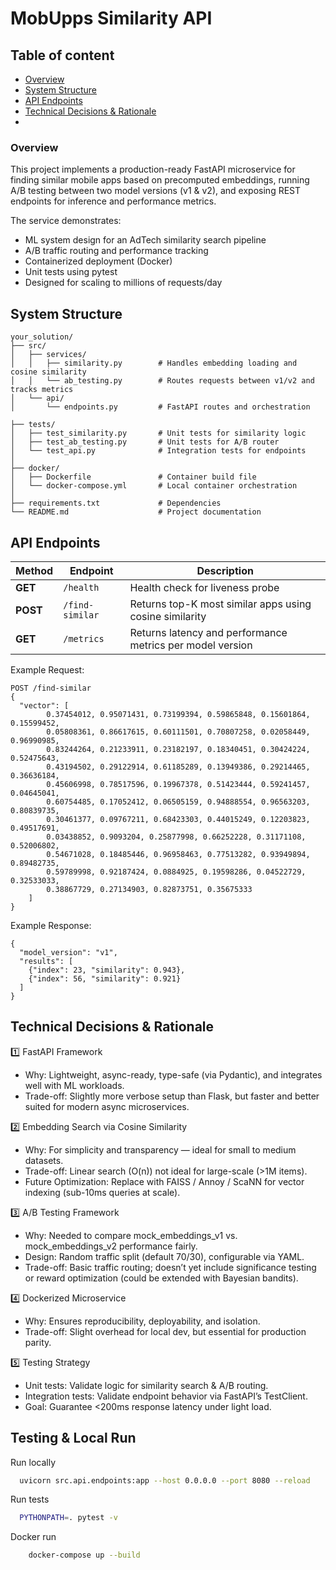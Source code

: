 # MobUpps Similarity API


## Table of content
* [Overview](#overview)
* [System Structure](#system-structure)
* [API Endpoints](#api-endpoints)
* [Technical Decisions & Rationale](#technical-decisions--rationale)
* 

### Overview

This project implements a production-ready FastAPI microservice for finding similar mobile apps based on precomputed embeddings, running A/B testing between two model versions (v1 & v2), and exposing REST endpoints for inference and performance metrics.

The service demonstrates:

* ML system design for an AdTech similarity search pipeline 
* A/B traffic routing and performance tracking
* Containerized deployment (Docker)
* Unit tests using pytest
* Designed for scaling to millions of requests/day

##  System Structure
```
your_solution/
├── src/
│   ├── services/
│   │   ├── similarity.py        # Handles embedding loading and cosine similarity
│   │   └── ab_testing.py        # Routes requests between v1/v2 and tracks metrics
│   └── api/
│       └── endpoints.py         # FastAPI routes and orchestration

├── tests/
│   ├── test_similarity.py       # Unit tests for similarity logic
│   ├── test_ab_testing.py       # Unit tests for A/B router
│   └── test_api.py              # Integration tests for endpoints
│
├── docker/
│   ├── Dockerfile               # Container build file
│   └── docker-compose.yml       # Local container orchestration
│
├── requirements.txt             # Dependencies
└── README.md                    # Project documentation

```

## API Endpoints

| Method   | Endpoint        | Description                                               |
| -------- | --------------- | --------------------------------------------------------- |
| **GET**  | `/health`       | Health check for liveness probe                           |
| **POST** | `/find-similar` | Returns top-K most similar apps using cosine similarity   |
| **GET**  | `/metrics`      | Returns latency and performance metrics per model version |

Example Request:
```
POST /find-similar
{
  "vector": [
        0.37454012, 0.95071431, 0.73199394, 0.59865848, 0.15601864, 0.15599452,
        0.05808361, 0.86617615, 0.60111501, 0.70807258, 0.02058449, 0.96990985,
        0.83244264, 0.21233911, 0.23182197, 0.18340451, 0.30424224, 0.52475643,
        0.43194502, 0.29122914, 0.61185289, 0.13949386, 0.29214465, 0.36636184,
        0.45606998, 0.78517596, 0.19967378, 0.51423444, 0.59241457, 0.04645041,
        0.60754485, 0.17052412, 0.06505159, 0.94888554, 0.96563203, 0.80839735,
        0.30461377, 0.09767211, 0.68423303, 0.44015249, 0.12203823, 0.49517691,
        0.03438852, 0.9093204, 0.25877998, 0.66252228, 0.31171108, 0.52006802,
        0.54671028, 0.18485446, 0.96958463, 0.77513282, 0.93949894, 0.89482735,
        0.59789998, 0.92187424, 0.0884925, 0.19598286, 0.04522729, 0.32533033,
        0.38867729, 0.27134903, 0.82873751, 0.35675333
    ]
}

```

Example Response:
```
{
  "model_version": "v1",
  "results": [
    {"index": 23, "similarity": 0.943},
    {"index": 56, "similarity": 0.921}
  ]
}

```


## Technical Decisions & Rationale
1️⃣ FastAPI Framework
* Why: Lightweight, async-ready, type-safe (via Pydantic), and integrates well with ML workloads. 
* Trade-off: Slightly more verbose setup than Flask, but faster and better suited for modern async microservices.

2️⃣ Embedding Search via Cosine Similarity
* Why: For simplicity and transparency — ideal for small to medium datasets. 
* Trade-off: Linear search (O(n)) not ideal for large-scale (>1M items).
* Future Optimization: Replace with FAISS / Annoy / ScaNN for vector indexing (sub-10ms queries at scale).

3️⃣ A/B Testing Framework
* Why: Needed to compare mock_embeddings_v1 vs. mock_embeddings_v2 performance fairly.
* Design: Random traffic split (default 70/30), configurable via YAML.
* Trade-off: Basic traffic routing; doesn’t yet include significance testing or reward optimization (could be extended with Bayesian bandits).

4️⃣ Dockerized Microservice
* Why: Ensures reproducibility, deployability, and isolation.
* Trade-off: Slight overhead for local dev, but essential for production parity.

5️⃣ Testing Strategy 
* Unit tests: Validate logic for similarity search & A/B routing.
* Integration tests: Validate endpoint behavior via FastAPI’s TestClient.
* Goal: Guarantee <200ms response latency under light load.


## Testing & Local Run
Run locally
```bash
  uvicorn src.api.endpoints:app --host 0.0.0.0 --port 8080 --reload
```

Run tests
```bash
  PYTHONPATH=. pytest -v
```

Docker run
```bash
    docker-compose up --build
```
